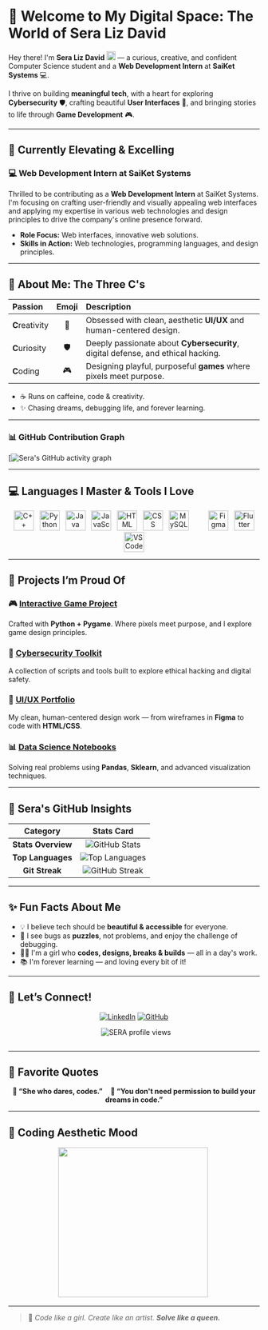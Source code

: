 # 💖 Welcome to My Digital Space: The World of Sera Liz David

Hey there! I'm **Sera Liz David** <a href="https://www.linkedin.com/in/sera-liz-david-6842a8327"><img src="https://media.giphy.com/media/hvRJCLFzcasrR4ia7z/giphy.gif" width="18px"></a> — a curious, creative, and confident Computer Science student and a **Web Development Intern** at **SaiKet Systems** 💻.

I thrive on building **meaningful tech**, with a heart for exploring **Cybersecurity** 🛡️, crafting beautiful **User Interfaces** 🎨, and bringing stories to life through **Game Development** 🎮.

---

## 🌟 Currently Elevating & Excelling

### 💻 Web Development Intern at **SaiKet Systems**

Thrilled to be contributing as a **Web Development Intern** at SaiKet Systems. I'm focusing on crafting user-friendly and visually appealing web interfaces and applying my expertise in various web technologies and design principles to drive the company's online presence forward.

* **Role Focus:** Web interfaces, innovative web solutions.
* **Skills in Action:** Web technologies, programming languages, and design principles.

---

## 🌸 About Me: The Three C's

| Passion | Emoji | Description |
| :--- | :---: | :--- |
| **C**reativity | 🎨 | Obsessed with clean, aesthetic **UI/UX** and human-centered design. |
| **C**uriosity | 🛡️ | Deeply passionate about **Cybersecurity**, digital defense, and ethical hacking. |
| **C**oding | 🎮 | Designing playful, purposeful **games** where pixels meet purpose. |

* ☕ Runs on caffeine, code & creativity.
* ✨ Chasing dreams, debugging life, and forever learning.

---

### 📊 GitHub Contribution Graph
[![Sera's GitHub activity graph](https://github-readme-activity-graph.vercel.app/graph?username=sera-liz&theme=light&height=300)

---

## 💻 Languages I Master & Tools I Love

<p align="center">
      <img src="https://img.icons8.com/color/48/000000/c-plus-plus-logo.png" alt="C++" width="40"/>
  <img src="https://img.icons8.com/color/48/000000/python.png" alt="Python" width="40"/>
  <img src="https://img.icons8.com/color/48/000000/java-coffee-cup-logo.png" alt="Java" width="40"/>
  <img src="https://img.icons8.com/color/48/000000/javascript.png" alt="JavaScript" width="40"/>
  <img src="https://img.icons8.com/color/48/000000/html-5--v1.png" alt="HTML" width="40"/>
  <img src="https://img.icons8.com/color/48/000000/css3.png" alt="CSS" width="40"/>
  <img src="https://img.icons8.com/color/48/000000/mysql-logo.png" alt="MySQL" width="40"/>
    &nbsp;&nbsp;&nbsp;&nbsp;&nbsp;&nbsp;
      <img src="https://img.icons8.com/color/48/000000/figma.png" alt="Figma" width="40"/>
  <img src="https://img.icons8.com/color/48/000000/flutter.png" alt="Flutter" width="40"/>
  <img src="https://img.icons8.com/color/48/000000/visual-studio-code-2019.png" alt="VSCode" width="40"/>
</p>

---

## 🌟 Projects I’m Proud Of

### 🎮 **[Interactive Game Project](https://github.com/SERA-USERNAME)**
Crafted with **Python + Pygame**. Where pixels meet purpose, and I explore game design principles.

### 🔐 **[Cybersecurity Toolkit](https://github.com/SERA-USERNAME)**
A collection of scripts and tools built to explore ethical hacking and digital safety.

### 🎨 **[UI/UX Portfolio](https://github.com/SERA-USERNAME)**
My clean, human-centered design work — from wireframes in **Figma** to code with **HTML/CSS**.

### 📊 **[Data Science Notebooks](https://github.com/SERA-USERNAME/Data-Science)**
Solving real problems using **Pandas**, **Sklearn**, and advanced visualization techniques.

---

## 🌸 Sera's GitHub Insights

| Category | Stats Card |
| :---: | :---: |
| **Stats Overview** | ![GitHub Stats](https://github-readme-stats.vercel.app/api?username=sera-liz&show_icons=true&theme=rose_pine) |
| **Top Languages** | ![Top Languages](https://github-readme-stats.vercel.app/api/top-langs/?username=sera-liz&layout=compact&theme=rose_pine) |
| **Git Streak** | ![GitHub Streak](https://streak-stats.demolab.com/?user=sera-liz&theme=rose_pine) |

---

## ✨ Fun Facts About Me

-   💡 I believe tech should be **beautiful & accessible** for everyone.
-   🧠 I see bugs as **puzzles**, not problems, and enjoy the challenge of debugging.
-   👩‍💻 I'm a girl who **codes, designs, breaks & builds** — all in a day's work.
-   📚 I'm forever learning — and loving every bit of it!

---

## 💌 Let’s Connect!

<div align="center">

[![LinkedIn](https://img.shields.io/badge/LinkedIn-FFC0CB?style=for-the-badge&logo=linkedin&logoColor=white)](https://linkedin.com/in/sera-liz-david-6842a8327)
[![GitHub](https://img.shields.io/badge/GitHub-F4A7B9?style=for-the-badge&logo=github&logoColor=white)](https://github.com/sera-liz)

<p align="center">
  <img src="https://komarev.com/ghpvc/?username=sera-liz&label=Profile%20views&color=ffb6c1&style=flat" alt="SERA profile views" />
</p>

<img src="https://www.animatedimages.org/data/media/562/animated-line-image-0324.gif" height="1px" width="100%" />

</div>

---

## 💬 Favorite Quotes

<div align="center">

**🌼 “She who dares, codes.”**
  
**🌼 “You don't need permission to build your dreams in code.”**

</div>

---

## 🧁 Coding Aesthetic Mood

<p align="center">
  <img src="https://media.giphy.com/media/lP8xu5t2DLGG045H8F/giphy.gif" width="300"/>
  
</p>

---

> 📝 *Code like a girl. Create like an artist. **Solve like a queen.***
